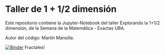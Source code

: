 # Taller de 1 + 1/2 dimensión
Este repositorio contiene la Jupyter-Notebook del taller Explorando la 1+1/2 dimensión, de la Semana de la Matemática - Exactas UBA.

Autor del código: Martín Mansilla. 

[![Binder](https://mybinder.org/badge_logo.svg)](https://mybinder.org/v2/gh/iojea/fractales/master) Fractales!


